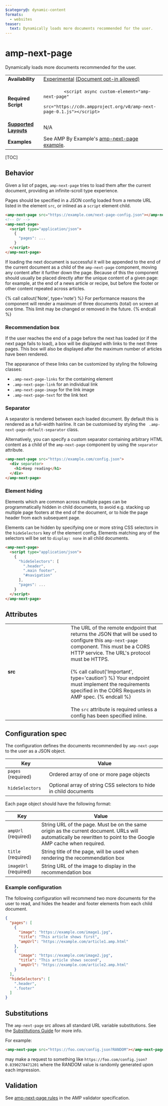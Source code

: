 ```yaml
---
$category@: dynamic-content
formats:
  - websites
teaser:
  text: Dynamically loads more documents recommended for the user.
---
```

<!---
Copyright 2018 The AMP HTML Authors. All Rights Reserved.

Licensed under the Apache License, Version 2.0 (the "License");
you may not use this file except in compliance with the License.
You may obtain a copy of the License at

      http://www.apache.org/licenses/LICENSE-2.0

Unless required by applicable law or agreed to in writing, software
distributed under the License is distributed on an "AS-IS" BASIS,
WITHOUT WARRANTIES OR CONDITIONS OF ANY KIND, either express or implied.
See the License for the specific language governing permissions and
limitations under the License.
-->

# amp-next-page

Dynamically loads more documents recommended for the user.

<table>
  <tr>
    <td><strong>Availability</strong></td>
    <td><a href="https://amp.dev/documentation/guides-and-tutorials/learn/experimental.html">Experimental</a> <a href="https://github.com/ampproject/amphtml/blob/3a06c99f259b66998b61935a5ee5f0075481bfd2/tools/experiments/README.md#enable-an-experiment-for-a-particular-document"> (Document opt-in allowed)</a></td>
  </tr>
  <tr>
    <td><strong>Required Script</strong></td>
    <td>
      <code>
        &lt;script async custom-element="amp-next-page"
        src="https://cdn.ampproject.org/v0/amp-next-page-0.1.js">&lt;/script>
      </code>
    </td>
  </tr>
  <tr>
    <td>
      <strong>
        <a href="https://amp.dev/documentation/guides-and-tutorials/develop/style_and_layout/control_layout">Supported Layouts</a>
      </strong>
    </td>
    <td>N/A</td>
  </tr>
  <tr>
    <td><strong>Examples</strong></td>
    <td>See AMP By Example's <a href="https://ampbyexample.com/components/amp-next-page/">amp-next-page example</a>.</td>
  </tr>
</table>

[TOC]

## Behavior

Given a list of pages, `amp-next-page` tries to load them after the current
document, providing an infinite-scroll type experience.

Pages should be specified in a JSON config loaded from a remote URL listed in
the element `src`, or inlined as a `script` element child.
```html
<amp-next-page src="https://example.com/next-page-config.json"></amp-next-page>
<!-- Or -->
<amp-next-page>
  <script type="application/json">
    {
      "pages": ...
    }
  </script>
</amp-next-page>
```

If loading the next document is successful it will be appended to the end of
the current document as a child of the `amp-next-page` component, moving any
content after it further down the page. Because of this the component should
usually be placed directly after the unique content of a given page: for
example, at the end of a news article or recipe, but before the footer or
other content repeated across articles.

{% call callout('Note', type='note') %} For performance reasons the
component will render a maximum of three documents (total) on screen at one
time. This limit may be changed or removed in the future.
{% endcall %}

### Recommendation box

If the user reaches the end of a page before the next has loaded (or if the
next page fails to load), a box will be displayed with links to the next three
pages. This box will also be displayed after the maximum number of articles
have been rendered.

The appearance of these links can be customized by styling the following
classes:

- `.amp-next-page-links` for the containing element
- `.amp-next-page-link` for an individual link
- `.amp-next-page-image` for the link image
- `.amp-next-page-text` for the link text

### Separator

A separator is rendered between each loaded document. By default this is
rendered as a full-width hairline. It can be customised by styling the `
.amp-next-page-default-separator` class.

Alternatively, you can specify a custom separator containing arbitrary HTML
content as a child of the `amp-next-page` component by using the `separator`
attribute.
```html
<amp-next-page src="https://example.com/config.json">
  <div separator>
    <h1>Keep reading</h1>
  </div>
</amp-next-page>
```

### Element hiding

Elements which are common across multiple pages can be programmatically
hidden in child documents, to avoid e.g. stacking up multiple page footers at
the end of the document, or to hide the page header from each subsequent page.

Elements can be hidden by specifying one or more string CSS selectors in the
`hideSelectors` key of the element config. Elements matching any of the
selectors will be set to `display: none` in all child documents.

```html
<amp-next-page>
  <script type="application/json">
    {
      "hideSelectors": [
        ".header",
        ".main footer",
        "#navigation"
      ],
      "pages": ...
    }
  </script>
</amp-next-page>
```

## Attributes
<table>
  <tr>
    <td width="40%"><strong>src</strong></td>
    <td>The URL of the remote endpoint that returns the JSON that will be used to
configure this <code>amp-next-page</code> component. This must be a CORS HTTP service.
The URL's protocol must be HTTPS.
<br><br>
{% call callout('Important', type='caution') %} Your endpoint must implement
the requirements specified in the CORS Requests in AMP spec. {% endcall %}
<br><br>
The <code>src</code> attribute is required unless a config has been specified inline.</td>
  </tr>
</table>

## Configuration spec

The configuration defines the documents recommended by `amp-next-page` to
the user as a JSON object.

| Key                | Value |
| ------------------ | ----- |
| `pages` (required) | Ordered array of one or more page objects |
| `hideSelectors`    | Optional array of string CSS selectors to hide in child documents |

Each page object should have the following format:

| Key                   | Value |
| --------------------- | ----- |
| `ampUrl` (required)   | String URL of the page. Must be on the same origin as the current document. URLs will automatically be rewritten to point to the Google AMP cache when required. |
| `title` (required)    | String title of the page, will be used when rendering the recommendation box |
| `imageUrl` (required) | String URL of the image to display in the recommendation box |

### Example configuration

The following configuration will recommend two more documents for the user to
read, and hides the header and footer elements from each child document.

```json
{
  "pages": [
    {
      "image": "https://example.com/image1.jpg",
      "title": "This article shows first",
      "ampUrl": "https://example.com/article1.amp.html"
    },
    {
      "image": "https://example.com/image2.jpg",
      "title": "This article shows second",
      "ampUrl": "https://example.com/article2.amp.html"
    }
  ],
  "hideSelectors": [
    ".header",
    ".footer"
  ]
}
```

## Substitutions

The `amp-next-page` src allows all standard URL variable substitutions. See
the [Substitutions Guide](../../spec/amp-var-substitutions.md) for more info.

For example:
```html
<amp-next-page src="https://foo.com/config.json?RANDOM"></amp-next-page>
```
may make a request to something like
`https://foo.com/config.json?0.8390278471201` where the RANDOM value is
randomly generated upon each impression.

## Validation

See
[amp-next-page rules](https://github.com/ampproject/amphtml/blob/master/extensions/amp-next-page/validator-amp-next-page.protoascii)
in the AMP validator specification.
